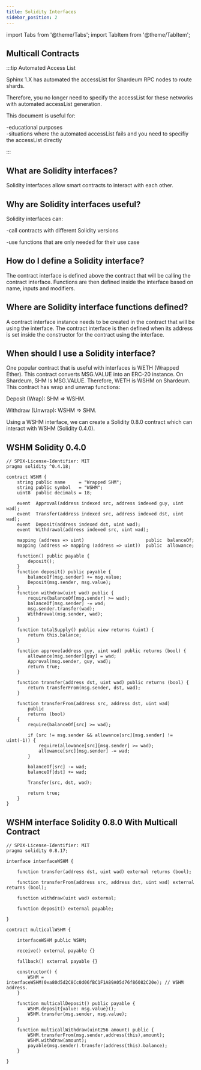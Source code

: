 ```yaml
---
title: Solidity Interfaces
sidebar_position: 2
---
```


import Tabs from '@theme/Tabs';
import TabItem from '@theme/TabItem';

## Multicall Contracts

:::tip Automated Access List

Sphinx 1.X has automated the accessList for Shardeum RPC nodes to route shards.

Therefore, you no longer need to specify the accessList for these networks with automated accessList generation. 

This document is useful for: 

-educational purposes  
-situations where the automated accessList fails and you need to specifiy the accessList directly

:::

## What are Solidity interfaces?

Solidity interfaces allow smart contracts to interact with each other.

## Why are Solidity interfaces useful?

Solidity interfaces can:

-call contracts with different Solidity versions

-use functions that are only needed for their use case

## How do I define a Solidity interface?

The contract interface is defined above the contract that will be calling the contract interface.
Functions are then defined inside the interface based on name, inputs and modifiers.

## Where are Solidity interface functions defined?

A contract interface instance needs to be created in the contract that will be using the interface.
The contract interface is then defined when its address is set inside the constructor for the contract using the interface.

## When should I use a Solidity interface?

One popular contract that is useful with interfaces is WETH (Wrapped Ether).
This contract converts MSG.VALUE into an ERC-20 instance. On Shardeum, SHM Is MSG.VALUE.
Therefore, WETH is WSHM on Shardeum. This contract has wrap and unwrap functions:

Deposit (Wrap): SHM => WSHM.

Withdraw (Unwrap): WSHM => SHM.

Using a WSHM interface, we can create a Solidity 0.8.0 contract which can interact with WSHM (Solidity 0.4.0).

## WSHM Solidity 0.4.0

<Tabs>
  <TabItem value="solidity" label="Solidity" default>

```solidity
// SPDX-License-Identifier: MIT
pragma solidity ^0.4.18;

contract WSHM {
    string public name     = "Wrapped SHM";
    string public symbol   = "WSHM";
    uint8  public decimals = 18;

    event  Approval(address indexed src, address indexed guy, uint wad);
    event  Transfer(address indexed src, address indexed dst, uint wad);
    event  Deposit(address indexed dst, uint wad);
    event  Withdrawal(address indexed src, uint wad);

    mapping (address => uint)                       public  balanceOf;
    mapping (address => mapping (address => uint))  public  allowance;

    function() public payable {
        deposit();
    }
    function deposit() public payable {
        balanceOf[msg.sender] += msg.value;
        Deposit(msg.sender, msg.value);
    }
    function withdraw(uint wad) public {
        require(balanceOf[msg.sender] >= wad);
        balanceOf[msg.sender] -= wad;
        msg.sender.transfer(wad);
        Withdrawal(msg.sender, wad);
    }

    function totalSupply() public view returns (uint) {
        return this.balance;
    }

    function approve(address guy, uint wad) public returns (bool) {
        allowance[msg.sender][guy] = wad;
        Approval(msg.sender, guy, wad);
        return true;
    }

    function transfer(address dst, uint wad) public returns (bool) {
        return transferFrom(msg.sender, dst, wad);
    }

    function transferFrom(address src, address dst, uint wad)
        public
        returns (bool)
    {
        require(balanceOf[src] >= wad);

        if (src != msg.sender && allowance[src][msg.sender] != uint(-1)) {
            require(allowance[src][msg.sender] >= wad);
            allowance[src][msg.sender] -= wad;
        }

        balanceOf[src] -= wad;
        balanceOf[dst] += wad;

        Transfer(src, dst, wad);

        return true;
    }
}
```

  </TabItem>
</Tabs>

## WSHM interface Solidity 0.8.0 With Multicall Contract 

<Tabs>
  <TabItem value="solidity" label="Solidity" default>

```solidity
// SPDX-License-Identifier: MIT
pragma solidity 0.8.17;

interface interfaceWSHM {

    function transfer(address dst, uint wad) external returns (bool);

    function transferFrom(address src, address dst, uint wad) external returns (bool);

    function withdraw(uint wad) external;

    function deposit() external payable;

}

contract multicallWSHM {

    interfaceWSHM public WSHM;

    receive() external payable {}

    fallback() external payable {}

    constructor() {
        WSHM = interfaceWSHM(0xa80d5d2C8Cc0d06fBC1F1A89A05d76f86082C20e); // WSHM address.
    }

    function multicallDeposit() public payable {
        WSHM.deposit{value: msg.value}();
        WSHM.transfer(msg.sender, msg.value);
    }

    function multicallWithdraw(uint256 amount) public {
        WSHM.transferFrom(msg.sender,address(this),amount);
        WSHM.withdraw(amount);
        payable(msg.sender).transfer(address(this).balance);
    }

}
```

  </TabItem>
</Tabs>

